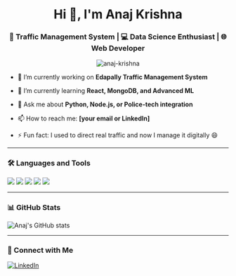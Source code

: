 <h1 align="center">Hi 👋, I'm Anaj Krishna</h1>
<h3 align="center">🚦 Traffic Management System | 💻 Data Science Enthusiast | 🌐 Web Developer</h3>

<p align="center">
  <img src="https://komarev.com/ghpvc/?username=anaj-krishna&label=Profile%20views&color=0e75b6&style=flat" alt="anaj-krishna" />
</p>

- 🔭 I’m currently working on **Edapally Traffic Management System**

- 🌱 I’m currently learning **React, MongoDB, and Advanced ML**

- 💬 Ask me about **Python, Node.js, or Police-tech integration**

- 📫 How to reach me: **[your email or LinkedIn]**

- ⚡ Fun fact: I used to direct real traffic and now I manage it digitally 😄

---

### 🛠️ Languages and Tools
<p align="left">
  <img src="https://img.shields.io/badge/Python-3776AB?style=for-the-badge&logo=python&logoColor=white"/>
  <img src="https://img.shields.io/badge/Node.js-339933?style=for-the-badge&logo=nodedotjs&logoColor=white"/>
  <img src="https://img.shields.io/badge/MongoDB-4EA94B?style=for-the-badge&logo=mongodb&logoColor=white"/>
  <img src="https://img.shields.io/badge/React-20232A?style=for-the-badge&logo=react&logoColor=61DAFB"/>
  <img src="https://img.shields.io/badge/Git-F05032?style=for-the-badge&logo=git&logoColor=white"/>
</p>

---

### 📊 GitHub Stats
![Anaj's GitHub stats](https://github-readme-stats.vercel.app/api?username=anaj-krishna&show_icons=true&theme=tokyonight)

---

### 🔗 Connect with Me
[![LinkedIn](https://img.shields.io/badge/LinkedIn-blue?style=for-the-badge&logo=linkedin)](https://linkedin.com/in/your-link)

